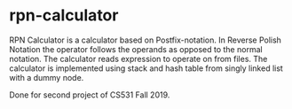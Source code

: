 # rpn-calculator

RPN Calculator is a calculator based on Postfix-notation. In Reverse Polish Notation the operator follows the operands as opposed to the normal notation. The calculator reads expression to operate on from files. The calculator is implemented using stack and hash table from singly linked list with a dummy node.

Done for second project of CS531 Fall 2019.
